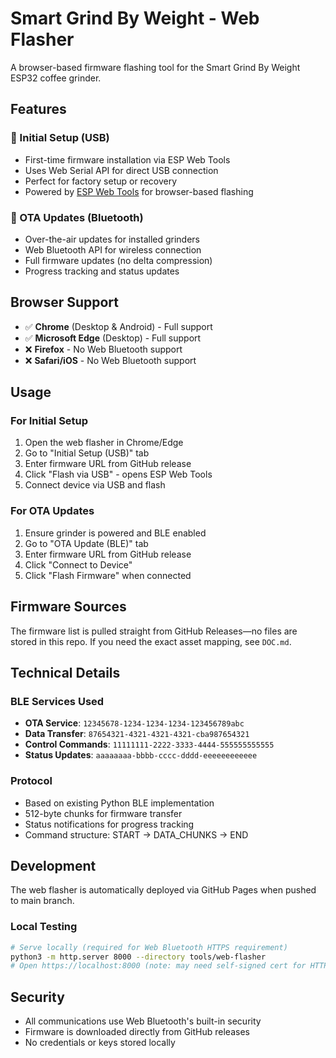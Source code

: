 # Smart Grind By Weight - Web Flasher

A browser-based firmware flashing tool for the Smart Grind By Weight ESP32 coffee grinder.

## Features

### 🔌 Initial Setup (USB)
- First-time firmware installation via ESP Web Tools
- Uses Web Serial API for direct USB connection
- Perfect for factory setup or recovery
- Powered by [ESP Web Tools](https://esphome.github.io/esp-web-tools/) for browser-based flashing

### 📶 OTA Updates (Bluetooth)
- Over-the-air updates for installed grinders
- Web Bluetooth API for wireless connection
- Full firmware updates (no delta compression)
- Progress tracking and status updates

## Browser Support

- ✅ **Chrome** (Desktop & Android) - Full support
- ✅ **Microsoft Edge** (Desktop) - Full support  
- ❌ **Firefox** - No Web Bluetooth support
- ❌ **Safari/iOS** - No Web Bluetooth support

## Usage

### For Initial Setup
1. Open the web flasher in Chrome/Edge
2. Go to "Initial Setup (USB)" tab
3. Enter firmware URL from GitHub release
4. Click "Flash via USB" - opens ESP Web Tools
5. Connect device via USB and flash

### For OTA Updates
1. Ensure grinder is powered and BLE enabled
2. Go to "OTA Update (BLE)" tab  
3. Enter firmware URL from GitHub release
4. Click "Connect to Device"
5. Click "Flash Firmware" when connected

## Firmware Sources

The firmware list is pulled straight from GitHub Releases—no files are stored in this repo. If you need the exact asset mapping, see `DOC.md`.

## Technical Details

### BLE Services Used
- **OTA Service**: `12345678-1234-1234-1234-123456789abc`
- **Data Transfer**: `87654321-4321-4321-4321-cba987654321`
- **Control Commands**: `11111111-2222-3333-4444-555555555555`
- **Status Updates**: `aaaaaaaa-bbbb-cccc-dddd-eeeeeeeeeeee`

### Protocol
- Based on existing Python BLE implementation
- 512-byte chunks for firmware transfer
- Status notifications for progress tracking
- Command structure: START → DATA_CHUNKS → END

## Development

The web flasher is automatically deployed via GitHub Pages when pushed to main branch.

### Local Testing
```bash
# Serve locally (required for Web Bluetooth HTTPS requirement)
python3 -m http.server 8000 --directory tools/web-flasher
# Open https://localhost:8000 (note: may need self-signed cert for HTTPS)
```

## Security

- All communications use Web Bluetooth's built-in security
- Firmware is downloaded directly from GitHub releases
- No credentials or keys stored locally
